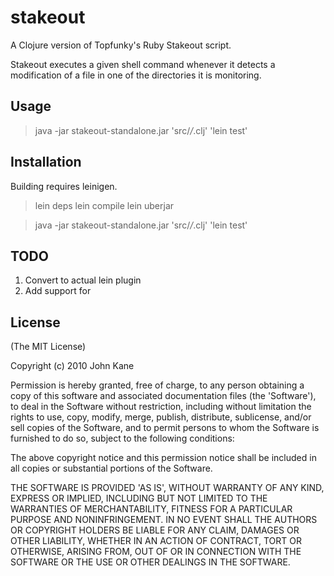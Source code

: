 # stakeout

A Clojure version of Topfunky's Ruby Stakeout script.

Stakeout executes a given shell command whenever it detects a modification of
a file in one of the directories it is monitoring.

## Usage

> java -jar stakeout-standalone.jar 'src/*/*.clj' 'lein test'

## Installation

Building requires leinigen.

> lein deps
> lein compile
> lein uberjar

> java -jar stakeout-standalone.jar 'src/*/*.clj' 'lein test'

## TODO

1. Convert to actual lein plugin
2. Add support for 

## License

(The MIT License)

Copyright (c) 2010 John Kane

Permission is hereby granted, free of charge, to any person obtaining
a copy of this software and associated documentation files (the
'Software'), to deal in the Software without restriction, including
without limitation the rights to use, copy, modify, merge, publish,
distribute, sublicense, and/or sell copies of the Software, and to
permit persons to whom the Software is furnished to do so, subject to
the following conditions:

The above copyright notice and this permission notice shall be
included in all copies or substantial portions of the Software.

THE SOFTWARE IS PROVIDED 'AS IS', WITHOUT WARRANTY OF ANY KIND,
EXPRESS OR IMPLIED, INCLUDING BUT NOT LIMITED TO THE WARRANTIES OF
MERCHANTABILITY, FITNESS FOR A PARTICULAR PURPOSE AND NONINFRINGEMENT.
IN NO EVENT SHALL THE AUTHORS OR COPYRIGHT HOLDERS BE LIABLE FOR ANY
CLAIM, DAMAGES OR OTHER LIABILITY, WHETHER IN AN ACTION OF CONTRACT,
TORT OR OTHERWISE, ARISING FROM, OUT OF OR IN CONNECTION WITH THE
SOFTWARE OR THE USE OR OTHER DEALINGS IN THE SOFTWARE.
